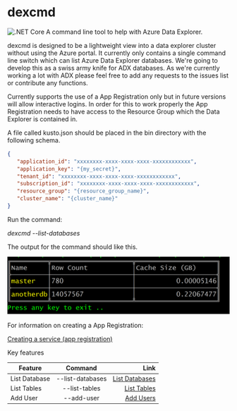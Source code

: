 # dexcmd
![.NET Core](https://github.com/elastacloud/dexcmdline/workflows/.NET%20Core/badge.svg)
A command line tool to help with Azure Data Explorer. 

dexcmd is designed to be a lightweight view into a data explorer cluster without using the Azure portal. It currently only contains a single command line switch which can list Azure Data Explorer databases. We're going to develop this as a swiss army knife for ADX databases. As we're currently working a lot with ADX please feel free to add any requests to the issues list or contribute any functions.

Currently supports the use of a App Registration only but in future versions will allow interactive logins. In order for this to work properly the App Registration needs to have access to the Resource Group which the Data Explorer is contained in.

A file called kusto.json should be placed in the bin directory with the following schema.

```json
{
   "application_id": "xxxxxxxx-xxxx-xxxx-xxxx-xxxxxxxxxxxx",
   "application_key": "{my_secret}",
   "tenant_id": "xxxxxxxx-xxxx-xxxx-xxxx-xxxxxxxxxxxx",
   "subscription_id": "xxxxxxxx-xxxx-xxxx-xxxx-xxxxxxxxxxxx",
   "resource_group": "{resource_group_name}",
   "cluster_name": "{cluster_name}"
}
```

Run the command:

*dexcmd --list-databases*

The output for the command should like this.

![ADX](docs/output.png) 

For information on creating a App Registration:

[Creating a service (app registration)](https://docs.microsoft.com/en-us/azure/active-directory/develop/howto-create-service-principal-portal)

Key features 

| Feature           |      Command      |  Link                                   |
|-------------------|:-----------------:|----------------------------------------:|
| List Database     |  --list-databases | [List Databases](docs/ListDatabases.md) |
| List Tables       |  --list-tables    | [List Tables](docs/ListTables.md)       |
| Add User          | --add-user        | [Add Users](docs/AddUser.md)            |
